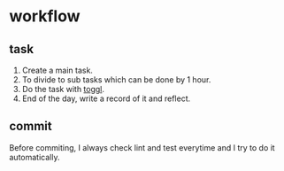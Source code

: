 # workflow

## task

1. Create a main task.
2. To divide to sub tasks which can be done by 1 hour.
3. Do the task with [toggl](https://toggl.com/).
4. End of the day, write a record of it and reflect.

## commit

Before commiting, I always check lint and test everytime and I try to do it automatically.
